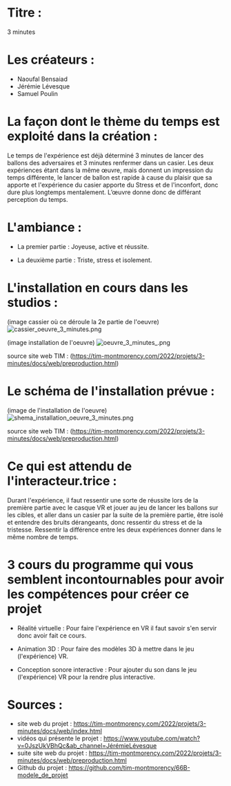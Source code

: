 # Titre :

3 minutes

# Les créateurs :

- Naoufal Bensaiad
- Jérémie Lévesque
- Samuel Poulin

# La façon dont le thème du temps est exploité dans la création :

Le temps de l'expérience est déjà déterminé 3 minutes de lancer des ballons des adversaires et 3 minutes renfermer dans un casier. Les deux expériences étant dans
la même œuvre, mais donnent un impression du temps différente, le lancer de ballon est rapide à cause du plaisir que sa apporte et l'expérience du casier apporte du
Stress et de l'inconfort, donc dure plus longtemps mentalement. L’œuvre donne donc de différant perception du temps.

# L'ambiance :

- La premier partie : Joyeuse, active et réussite.

- La deuxième partie : Triste, stress et isolement.

# L'installation en cours dans les studios :

(image cassier où ce déroule la 2e partie de l'oeuvre)
![cassier_oeuvre_3_minutes.png](medias/cassier_oeuvre_3_minutes.png)

(image installation de l'oeuvre)
![oeuvre_3_minutes_.png](medias/oeuvre_3_minutes_.png)

source site web TIM : (https://tim-montmorency.com/2022/projets/3-minutes/docs/web/preproduction.html)

# Le schéma de l'installation prévue :

(image de l'installation de l'oeuvre)
![shema_installation_oeuvre_3_minutes.png](medias/shema_installation_oeuvre_3_minutes.png)

source site web TIM : (https://tim-montmorency.com/2022/projets/3-minutes/docs/web/preproduction.html)

# Ce qui est attendu de l'interacteur.trice :

Durant l'expérience, il faut ressentir une sorte de réussite lors de la première partie avec le casque VR et jouer au jeu de lancer les ballons sur les cibles, et aller dans un casier par la suite de la première partie, être isolé et entendre des bruits dérangeants, donc ressentir du stress et de la tristesse. Ressentir la différence entre les deux expériences donner dans le même nombre de temps.


# 3 cours du programme qui vous semblent incontournables pour avoir les compétences pour créer ce projet

- Réalité virtuelle :
Pour faire l'expérience en VR il faut savoir s'en servir donc avoir fait ce cours.

- Animation 3D :
Pour faire des modèles 3D à mettre dans le jeu (l'expérience) VR.

- Conception sonore interactive :
Pour ajouter du son dans le jeu (l'expérience) VR pour la rendre plus interactive.

# Sources :

- site web du projet : https://tim-montmorency.com/2022/projets/3-minutes/docs/web/index.html
- vidéos qui présente le projet : https://www.youtube.com/watch?v=0JszUkVBhQc&ab_channel=JérémieLévesque
- suite site web du projet : https://tim-montmorency.com/2022/projets/3-minutes/docs/web/preproduction.html
- Github du projet : https://github.com/tim-montmorency/66B-modele_de_projet

